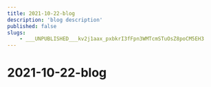 ```yaml
---
title: 2021-10-22-blog
description: 'blog description'
published: false
slugs:
    - ___UNPUBLISHED___kv2j1aax_pxbkrI3fFpn3WMTcmSTuOsZ8poCM5EH3
---
```


# 2021-10-22-blog
